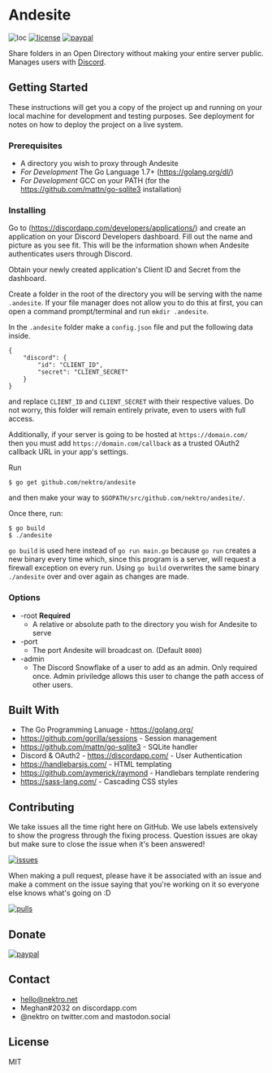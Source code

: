 # Andesite
![loc](https://tokei.rs/b1/github/nektro/andesite)
[![license](https://img.shields.io/github/license/nektro/andesite.svg)](https://github.com/nektro/andesite/blob/master/LICENSE)
[![paypal](https://img.shields.io/badge/donate-paypal-blue.svg?logo=paypal)](https://www.paypal.me/nektro)

Share folders in an Open Directory without making your entire server public. Manages users with [Discord](https://discordapp.com/).

## Getting Started
These instructions will get you a copy of the project up and running on your local machine for development and testing purposes. See deployment for notes on how to deploy the project on a live system.

### Prerequisites
- A directory you wish to proxy through Andesite
- *For Development* The Go Language 1.7+ (https://golang.org/dl/)
- *For Development* GCC on your PATH (for the https://github.com/mattn/go-sqlite3 installation)

### Installing
Go to (https://discordapp.com/developers/applications/) and create an application on your Discord Developers dashboard. Fill out the name and picture as you see fit. This will be the information shown when Andesite authenticates users through Discord.

Obtain your newly created application's Client ID and Secret from the dashboard.

Create a folder in the root of the directory you will be serving with the name `.andesite`. If your file manager does not allow you to do this at first, you can open a command prompt/terminal and run `mkdir .andesite`.

In the `.andesite` folder make a `config.json` file and put the following data inside.
```
{
    "discord": {
        "id": "CLIENT_ID",
        "secret": "CLIENT_SECRET"
    }
}
```
and replace `CLIENT_ID` and `CLIENT_SECRET` with their respective values. Do not worry, this folder will remain entirely private, even to users with full access.

Additionally, if your server is going to be hosted at `https://domain.com/` then you must add `https://domain.com/callback` as a trusted OAuth2 callback URL in your app's settings.

Run
```
$ go get github.com/nektro/andesite
```
and then make your way to `$GOPATH/src/github.com/nektro/andesite/`.

Once there, run:
```
$ go build
$ ./andesite
```

`go build` is used here instead of `go run main.go` because `go run` creates a new binary every time which, since this program is a server, will request a firewall exception on every run. Using `go build` overwrites the same binary `./andesite` over and over again as changes are made.

### Options
- -root **Required**
    - A relative or absolute path to the directory you wish for Andesite to serve
- -port
    - The port Andesite will broadcast on. (Default `8000`)
- -admin
    - The Discord Snowflake of a user to add as an admin. Only required once. Admin priviledge allows this user to change the path access of other users.

## Built With
- The Go Programming Lanuage - https://golang.org/
- https://github.com/gorilla/sessions - Session management
- https://github.com/mattn/go-sqlite3 - SQLite handler
- Discord & OAuth2 - https://discordapp.com/ - User Authentication
- https://handlebarsjs.com/ - HTML templating
- https://github.com/aymerick/raymond - Handlebars template rendering
- https://sass-lang.com/ - Cascading CSS styles

## Contributing
We take issues all the time right here on GitHub. We use labels extensively to show the progress through the fixing process. Question issues are okay but make sure to close the issue when it's been answered!

[![issues](https://img.shields.io/github/issues/nektro/andesite.svg)](https://github.com/nektro/andesite/issues)

When making a pull request, please have it be associated with an issue and make a comment on the issue saying that you're working on it so everyone else knows what's going on :D

[![pulls](https://img.shields.io/github/issues-pr/nektro/andesite.svg)](https://github.com/nektro/andesite/pulls)

## Donate
[![paypal](https://img.shields.io/badge/donate-paypal-blue.svg?logo=paypal)](https://www.paypal.me/nektro)

## Contact
- hello@nektro.net
- Meghan#2032 on discordapp.com
- @nektro on twitter.com and mastodon.social

## License
MIT
